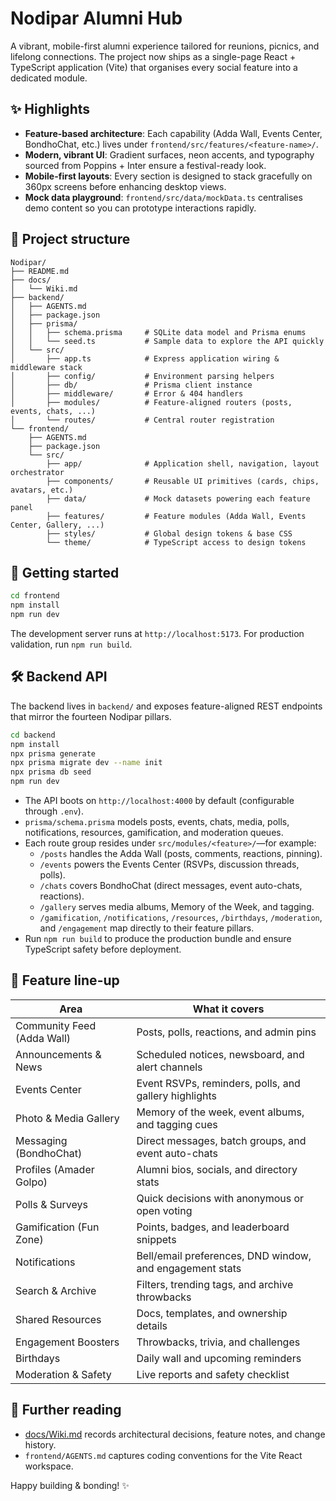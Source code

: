 # Nodipar Alumni Hub

A vibrant, mobile-first alumni experience tailored for reunions, picnics, and lifelong connections. The project now ships as a single-page React + TypeScript application (Vite) that organises every social feature into a dedicated module.

## ✨ Highlights
- **Feature-based architecture**: Each capability (Adda Wall, Events Center, BondhoChat, etc.) lives under `frontend/src/features/<feature-name>/`.
- **Modern, vibrant UI**: Gradient surfaces, neon accents, and typography sourced from Poppins + Inter ensure a festival-ready look.
- **Mobile-first layouts**: Every section is designed to stack gracefully on 360px screens before enhancing desktop views.
- **Mock data playground**: `frontend/src/data/mockData.ts` centralises demo content so you can prototype interactions rapidly.

## 📂 Project structure
```
Nodipar/
├── README.md
├── docs/
│   └── Wiki.md
├── backend/
│   ├── AGENTS.md
│   ├── package.json
│   ├── prisma/
│   │   ├── schema.prisma     # SQLite data model and Prisma enums
│   │   └── seed.ts           # Sample data to explore the API quickly
│   └── src/
│       ├── app.ts            # Express application wiring & middleware stack
│       ├── config/           # Environment parsing helpers
│       ├── db/               # Prisma client instance
│       ├── middleware/       # Error & 404 handlers
│       ├── modules/          # Feature-aligned routers (posts, events, chats, ...)
│       └── routes/           # Central router registration
└── frontend/
    ├── AGENTS.md
    ├── package.json
    └── src/
        ├── app/              # Application shell, navigation, layout orchestrator
        ├── components/       # Reusable UI primitives (cards, chips, avatars, etc.)
        ├── data/             # Mock datasets powering each feature panel
        ├── features/         # Feature modules (Adda Wall, Events Center, Gallery, ...)
        ├── styles/           # Global design tokens & base CSS
        └── theme/            # TypeScript access to design tokens
```

## 🚀 Getting started
```bash
cd frontend
npm install
npm run dev
```
The development server runs at `http://localhost:5173`. For production validation, run `npm run build`.

## 🛠 Backend API
The backend lives in `backend/` and exposes feature-aligned REST endpoints that mirror the fourteen Nodipar pillars.

```bash
cd backend
npm install
npx prisma generate
npx prisma migrate dev --name init
npx prisma db seed
npm run dev
```

- The API boots on `http://localhost:4000` by default (configurable through `.env`).
- `prisma/schema.prisma` models posts, events, chats, media, polls, notifications, resources, gamification, and moderation queues.
- Each route group resides under `src/modules/<feature>/`—for example:
  - `/posts` handles the Adda Wall (posts, comments, reactions, pinning).
  - `/events` powers the Events Center (RSVPs, discussion threads, polls).
  - `/chats` covers BondhoChat (direct messages, event auto-chats, reactions).
  - `/gallery` serves media albums, Memory of the Week, and tagging.
  - `/gamification`, `/notifications`, `/resources`, `/birthdays`, `/moderation`, and `/engagement` map directly to their feature pillars.
- Run `npm run build` to produce the production bundle and ensure TypeScript safety before deployment.

## 🧭 Feature line-up
| Area | What it covers |
| --- | --- |
| Community Feed (Adda Wall) | Posts, polls, reactions, and admin pins |
| Announcements & News | Scheduled notices, newsboard, and alert channels |
| Events Center | Event RSVPs, reminders, polls, and gallery highlights |
| Photo & Media Gallery | Memory of the week, event albums, and tagging cues |
| Messaging (BondhoChat) | Direct messages, batch groups, and event auto-chats |
| Profiles (Amader Golpo) | Alumni bios, socials, and directory stats |
| Polls & Surveys | Quick decisions with anonymous or open voting |
| Gamification (Fun Zone) | Points, badges, and leaderboard snippets |
| Notifications | Bell/email preferences, DND window, and engagement stats |
| Search & Archive | Filters, trending tags, and archive throwbacks |
| Shared Resources | Docs, templates, and ownership details |
| Engagement Boosters | Throwbacks, trivia, and challenges |
| Birthdays | Daily wall and upcoming reminders |
| Moderation & Safety | Live reports and safety checklist |

## 📘 Further reading
- [docs/Wiki.md](docs/Wiki.md) records architectural decisions, feature notes, and change history.
- `frontend/AGENTS.md` captures coding conventions for the Vite React workspace.

Happy building & bonding! ✨
